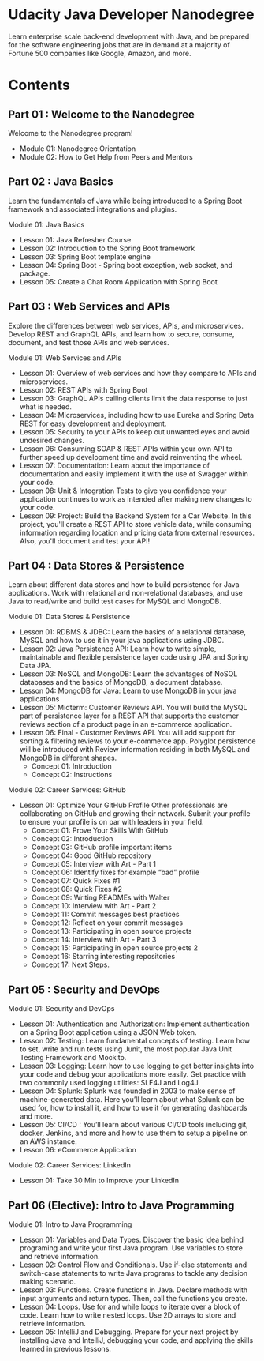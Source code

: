 # Udacity Java Developer Nanodegree

Learn enterprise scale back-end development with Java, and be prepared for the software engineering jobs that are in demand at a majority of Fortune 500 companies like Google, Amazon, and more.

# Contents
## Part 01 : Welcome to the Nanodegree
Welcome to the Nanodegree program!

* Module 01: Nanodegree Orientation
* Module 02: How to Get Help from Peers and Mentors

## Part 02 : Java Basics
Learn the fundamentals of Java while being introduced to a Spring Boot framework and associated integrations and plugins.

Module 01: Java Basics
* Lesson 01: Java Refresher Course
* Lesson 02: Introduction to the Spring Boot framework
* Lesson 03: Spring Boot template engine
* Lesson 04: Spring Boot - Spring boot exception, web socket, and package.
* Lesson 05: Create a Chat Room Application with Spring Boot

## Part 03 : Web Services and APIs
Explore the differences between web services, APIs, and microservices. Develop REST and GraphQL APIs, and learn how to secure, consume, document, and test those APIs and web services.

Module 01: Web Services and APIs
* Lesson 01: Overview of web services and how they compare to APIs and microservices.
* Lesson 02: REST APIs with Spring Boot
* Lesson 03: GraphQL APIs  calling clients limit the data response to just what is needed.
* Lesson 04: Microservices, including how to use Eureka and Spring Data REST for easy development and deployment.
* Lesson 05: Security to your APIs to keep out unwanted eyes and avoid undesired changes.
* Lesson 06: Consuming SOAP & REST APIs within your own API to further speed up development time and avoid reinventing the wheel.
* Lesson 07: Documentation: Learn about the importance of documentation and easily implement it with the use of Swagger within your code.
* Lesson 08: Unit & Integration Tests to give you confidence your application continues to work as intended after making new changes to your code.
* Lesson 09: Project: Build the Backend System for a Car Website. In this project, you'll create a REST API to store vehicle data, while consuming information regarding location and pricing data from external resources. Also, you'll document and test your API!

## Part 04 : Data Stores & Persistence
Learn about different data stores and how to build persistence for Java applications. Work with relational and non-relational databases, and use Java to read/write and build test cases for MySQL and MongoDB.

Module 01: Data Stores & Persistence
* Lesson 01: RDBMS & JDBC: Learn the basics of a relational database, MySQL and how to use it in your java applications using JDBC.
* Lesson 02: Java Persistence API: Learn how to write simple, maintainable and flexible persistence layer code using JPA and Spring Data JPA.
* Lesson 03: NoSQL and MongoDB: Learn the advantages of NoSQL databases and the basics of MongoDB, a document database.
* Lesson 04: MongoDB for Java: Learn to use MongoDB in your java applications
* Lesson 05: Midterm: Customer Reviews API. You will build the MySQL part of persistence layer for a REST API that supports the customer reviews section of a product page in an e-commerce application.
* Lesson 06: Final - Customer Reviews API. You will add support for sorting & filtering reviews to your e-commerce app. Polyglot persistence will be introduced with Review information residing in both MySQL and MongoDB in different shapes.
  * Concept 01: Introduction
  * Concept 02: Instructions

Module 02: Career Services: GitHub
* Lesson 01: Optimize Your GitHub Profile
Other professionals are collaborating on GitHub and growing their network. Submit your profile to ensure your profile is on par with leaders in your field.
  * Concept 01: Prove Your Skills With GitHub
  * Concept 02: Introduction
  * Concept 03: GitHub profile important items
  * Concept 04: Good GitHub repository
  * Concept 05: Interview with Art - Part 1
  * Concept 06: Identify fixes for example “bad” profile
  * Concept 07: Quick Fixes #1
  * Concept 08: Quick Fixes #2
  * Concept 09: Writing READMEs with Walter
  * Concept 10: Interview with Art - Part 2
  * Concept 11: Commit messages best practices
  * Concept 12: Reflect on your commit messages
  * Concept 13: Participating in open source projects
  * Concept 14: Interview with Art - Part 3
  * Concept 15: Participating in open source projects 2
  * Concept 16: Starring interesting repositories
  * Concept 17: Next Steps.

## Part 05 : Security and DevOps
Module 01: Security and DevOps
* Lesson 01: Authentication and Authorization: Implement authentication on a Spring Boot application using a JSON Web token.
* Lesson 02: Testing: Learn fundamental concepts of testing. Learn how to set, write and run tests using Junit, the most popular Java Unit Testing Framework and Mockito.
* Lesson 03: Logging: Learn how to use logging to get better insights into your code and debug your applications more easily. Get practice with two commonly used logging utilities: SLF4J and Log4J.
* Lesson 04: Splunk: Splunk was founded in 2003 to make sense of machine-generated data. Here you’ll learn about what Splunk can be used for, how to install it, and how to use it for generating dashboards and more.
* Lesson 05: CI/CD : You’ll learn about various CI/CD tools including git, docker, Jenkins, and more and how to use them to setup a pipeline on an AWS instance.
* Lesson 06: eCommerce Application

Module 02: Career Services: LinkedIn
* Lesson 01: Take 30 Min to Improve your LinkedIn

## Part 06 (Elective): Intro to Java Programming
Module 01: Intro to Java Programming
* Lesson 01: Variables and Data Types. Discover the basic idea behind programing and write your first Java program. Use variables to store and retrieve information.
* Lesson 02: Control Flow and Conditionals. Use if-else statements and switch-case statements to write Java programs to tackle any decision making scenario.
* Lesson 03: Functions. Create functions in Java. Declare methods with input arguments and return types. Then, call the functions you create.
* Lesson 04: Loops. Use for and while loops to iterate over a block of code. Learn how to write nested loops. Use 2D arrays to store and retrieve information.
* Lesson 05: IntelliJ and Debugging. Prepare for your next project by installing Java and IntelliJ, debugging your code, and applying the skills learned in previous lessons.
